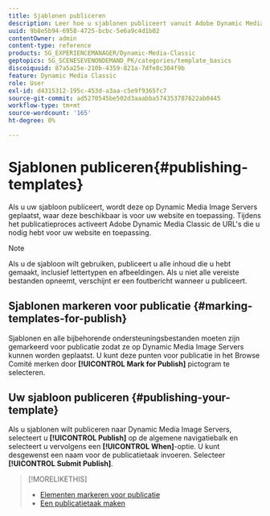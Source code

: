 ```yaml
---
title: Sjablonen publiceren
description: Leer hoe u sjablonen publiceert vanuit Adobe Dynamic Media Classic.
uuid: 9b8e5b94-6958-4725-bcbc-5e6a9c4d1b02
contentOwner: admin
content-type: reference
products: SG_EXPERIENCEMANAGER/Dynamic-Media-Classic
geptopics: SG_SCENESEVENONDEMAND_PK/categories/template_basics
discoiquuid: 87a5a25e-210b-4359-821a-7dfe8c304f9b
feature: Dynamic Media Classic
role: User
exl-id: d4315312-195c-453d-a3aa-c5e9f9365fc7
source-git-commit: ad5270545be502d3aaabba574353787622ab0445
workflow-type: tm+mt
source-wordcount: '165'
ht-degree: 0%

---
```


# Sjablonen publiceren{#publishing-templates}

Als u uw sjabloon publiceert, wordt deze op Dynamic Media Image Servers geplaatst, waar deze beschikbaar is voor uw website en toepassing. Tijdens het publicatieproces activeert Adobe Dynamic Media Classic de URL&#39;s die u nodig hebt voor uw website en toepassing.

>[!NOTE]
>
>Als u de sjabloon wilt gebruiken, publiceert u alle inhoud die u hebt gemaakt, inclusief lettertypen en afbeeldingen. Als u niet alle vereiste bestanden opneemt, verschijnt er een foutbericht wanneer u publiceert.

## Sjablonen markeren voor publicatie {#marking-templates-for-publish}

Sjablonen en alle bijbehorende ondersteuningsbestanden moeten zijn gemarkeerd voor publicatie zodat ze op Dynamic Media Image Servers kunnen worden geplaatst. U kunt deze punten voor publicatie in het Browse Comité merken door **[!UICONTROL Mark for Publish]** pictogram te selecteren.

## Uw sjabloon publiceren {#publishing-your-template}

Als u sjablonen wilt publiceren naar Dynamic Media Image Servers, selecteert u **[!UICONTROL Publish]** op de algemene navigatiebalk en selecteert u vervolgens een **[!UICONTROL When]**-optie. U kunt desgewenst een naam voor de publicatietaak invoeren. Selecteer **[!UICONTROL Submit Publish]**.

>[!MORELIKETHIS]
>
>* [Elementen markeren voor publicatie](publishing-files.md#publish_after_uploading)
>* [Een publicatietaak maken](publishing-files.md#creating_a_publish_job)

